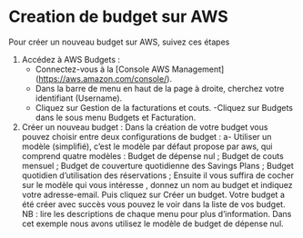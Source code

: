 # Creation de budget sur AWS

Pour créer un nouveau budget sur AWS, suivez ces étapes 
1. Accédez à AWS Budgets :
   - Connectez-vous à la [Console AWS Management] (https://aws.amazon.com/console/).
   - Dans la barre de menu en haut de la page à droite, cherchez votre identifiant (Username).
   - Cliquez sur Gestion de la facturations et couts.
   -Cliquez sur Budgets dans le sous menu Budgets et Facturation.
 2. Créer un nouveau budget :
Dans la création de votre budget vous pouvez choisir entre deux configurations de budget :
a-	Utiliser un modèle (simplifié), c’est le modèle par défaut propose par aws, qui comprend quatre modèles :
Budget de dépense nul ;
Budget de couts mensuel ;
Budget de couverture quotidienne des Savings Plans ;
Budget quotidien d’utilisation des réservations ;
Ensuite il vous suffira de cocher sur le modèle qui vous intéresse , donnez un nom au budget et indiquez votre adresse-email. Puis cliquez sur Créer un budget.
Votre budget a été créer avec succès vous pouvez le voir dans la liste de vos budget.
NB : lire les descriptions de chaque menu pour plus d’information.
Dans cet exemple nous avons utilisez le modèle de budget de dépense nul.
